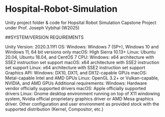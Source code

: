 # Hospital-Robot-Simulation
Unity project folder &amp; code for Hopsital Robot Simulation Capstone Project under Prof. Joseph Vybihal (W2025)

##SYSTEM/VERSION REQUIREMENTS

Unity Version: 2020.3.11f1
OS: 
Windows: Windows 7 (SP+), Windows 10 and Windows 11, 64 bit versions only
macOS: HIgh Sierra 10.13+
Linux: Ubuntu 20.04, Ubuntu 18.04, and CentOS 7
CPU:
Windows: x64 architecture with SSE2 instruction set support
macOS: x64 architecture with SSE2 instruction set support
Linux: x64 architecture with SSE2 instruction set support
Graphics API:
Windows: DX10, DX11, and DX12-capable GPUs
macOS: Metal-capable Intel and AMD GPUs
Linux: OpenGL 3.2+ or Vulkan-capable, NVIDIA, and AMD GPUs
Additional requirements:
Windows: Hardware vendor officially supported drivers
macOS: Apple officially supported drivers
Linux: Gnome desktop environment running on top of X11 windowing system, Nvidia official proprietary graphics driver or AMD Mesa graphics driver. Other configuration and user environment as provided stock with the supported distribution (Kernel, Compositor, etc.)

